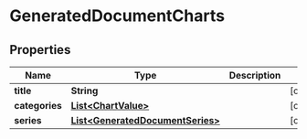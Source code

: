 
# GeneratedDocumentCharts

## Properties
Name | Type | Description | Notes
------------ | ------------- | ------------- | -------------
**title** | **String** |  |  [optional]
**categories** | [**List&lt;ChartValue&gt;**](ChartValue.md) |  |  [optional]
**series** | [**List&lt;GeneratedDocumentSeries&gt;**](GeneratedDocumentSeries.md) |  |  [optional]




